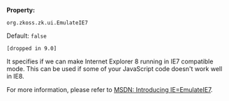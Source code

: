 **Property:**

`org.zkoss.zk.ui.EmulateIE7`

Default: `false`

`[dropped in 9.0]`

It specifies if we can make Internet Explorer 8 running in IE7
compatible mode. This can be used if some of your JavaScript code
doesn't work well in IE8.

For more information, please refer to [MSDN: Introducing IE=EmulateIE7](http://blogs.msdn.com/ie/archive/2008/06/10/introducing-ie-emulateie7.aspx).

